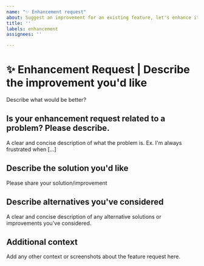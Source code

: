```yaml
---
name: "✨ Enhancement request"
about: Suggest an improvement for an existing feature, let's enhance it!
title: ''
labels: enhancement
assignees: ''

---
```


# **✨ Enhancement Request** |  **Describe the improvement you'd like**
Describe what would be better?

## **Is your enhancement request related to a problem? Please describe.**
A clear and concise description of what the problem is. Ex. I'm always frustrated when [...]

## **Describe the solution you'd like**
Please share your solution/improvement

## **Describe alternatives you've considered**
A clear and concise description of any alternative solutions or improvements you've considered.

## **Additional context**
Add any other context or screenshots about the feature request here.
